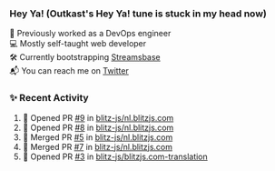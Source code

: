 ### Hey Ya! (Outkast's Hey Ya! tune is stuck in my head now)

💼 Previously worked as a DevOps engineer  
💻 Mostly self-taught web developer  
🛠️ Currently bootstrapping [Streamsbase](https://streamsbase.com)  
📬 You can reach me on [Twitter](https://twitter.com/LoriKarikari)

### ✨ Recent Activity

<!--START_SECTION:activity-->
1. 💪 Opened PR [#9](https://github.com/blitz-js/nl.blitzjs.com/pull/9) in [blitz-js/nl.blitzjs.com](https://github.com/blitz-js/nl.blitzjs.com)
2. 💪 Opened PR [#8](https://github.com/blitz-js/nl.blitzjs.com/pull/8) in [blitz-js/nl.blitzjs.com](https://github.com/blitz-js/nl.blitzjs.com)
3. 🎉 Merged PR [#5](https://github.com/blitz-js/nl.blitzjs.com/pull/5) in [blitz-js/nl.blitzjs.com](https://github.com/blitz-js/nl.blitzjs.com)
4. 🎉 Merged PR [#7](https://github.com/blitz-js/nl.blitzjs.com/pull/7) in [blitz-js/nl.blitzjs.com](https://github.com/blitz-js/nl.blitzjs.com)
5. 💪 Opened PR [#3](https://github.com/blitz-js/blitzjs.com-translation/pull/3) in [blitz-js/blitzjs.com-translation](https://github.com/blitz-js/blitzjs.com-translation)
<!--END_SECTION:activity-->
